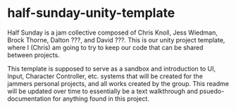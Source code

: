 # half-sunday-unity-template
Half Sunday is a jam collective composed of Chris Knoll, Jess Wiedman, Brock Thorne, Dalton ???, and David ???. This is our unity project template, where I (Chris) am going to try to keep our code that can be shared between projects.

This template is supposed to serve as a sandbox and introduction to UI, Input, Character Controller, etc. systems that will be created for the jammers personal projects, and all works created by the group. This readme will be updated over time to essentially be a text walkthrough and psuedo-documentation for anything found in this project. 
